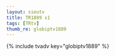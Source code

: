 ```yaml
--- 
layout: sieutv
title: TR1889 s1
tags: [TRtv]
thumb_re: globiptv1889
---
```

{% include tvadv key="globiptv1889" %} 
